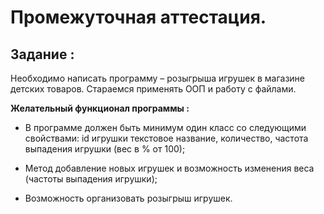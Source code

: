 # Промежуточная аттестация.

## Задание : 

Необходимо написать программу – розыгрыша игрушек в магазине детских товаров.
Стараемся применять ООП и работу с файлами.

**Желательный функционал программы :**

* В программе должен быть минимум один класс со следующими свойствами: id игрушки текстовое название, количество, частота выпадения игрушки (вес в % от 100);
 
* Метод добавление новых игрушек и возможность изменения веса (частоты выпадения игрушки);

* Возможность организовать розыгрыш игрушек.



